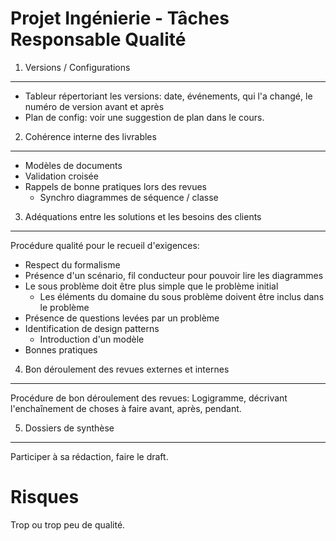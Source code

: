Projet Ingénierie - Tâches Responsable Qualité
==============================================

1. Versions / Configurations
----------------------------
- Tableur répertoriant les versions: date, événements, qui l'a changé, le numéro de version avant et après
- Plan de config: voir une suggestion de plan dans le cours.

2. Cohérence interne des livrables
----------------------------------
- Modèles de documents
- Validation croisée
- Rappels de bonne pratiques lors des revues
	* Synchro diagrammes de séquence / classe

3. Adéquations entre les solutions et les besoins des clients
-------------------------------------------------------------
Procédure qualité pour le recueil d'exigences:
- Respect du formalisme
- Présence d'un scénario, fil conducteur pour pouvoir lire les diagrammes
- Le sous problème doit être plus simple que le problème initial
    * Les éléments du domaine du sous problème doivent être inclus dans le problème
- Présence de questions levées par un problème
- Identification de design patterns
    * Introduction d'un modèle
- Bonnes pratiques


4. Bon déroulement des revues externes et internes
---------------------------------------------------
Procédure de bon déroulement des revues: Logigramme, décrivant l'enchaînement
de choses à faire avant, après, pendant.


5. Dossiers de synthèse
-----------------------
Participer à sa rédaction, faire le draft. 

Risques
=======
Trop ou trop peu de qualité.
